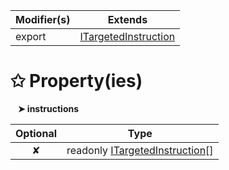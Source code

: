 | Modifier(s)                            | Extends                                    |
|----------------------------------------|--------------------------------------------|
| export | [ITargetedInstruction](/runtime/variable/definitions/itargetedinstruction.md) |

# &#10025; Property(ies)

&nbsp;&nbsp; **&#10148; instructions**

| Optional                           | Type                         |
|:----------------------------------:|------------------------------|
| ✘ | readonly [ITargetedInstruction](/runtime/variable/definitions/itargetedinstruction.md)[] |
